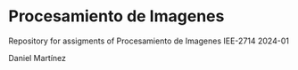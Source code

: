 # Procesamiento de Imagenes

Repository for assigments of Procesamiento de Imagenes IEE-2714 2024-01

Daniel Martínez